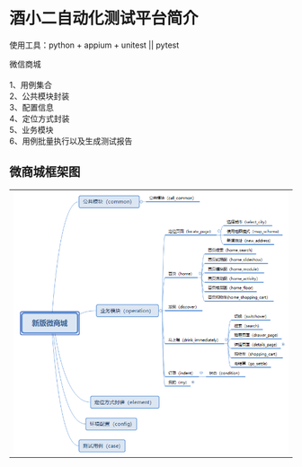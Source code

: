 # 酒小二自动化测试平台简介

使用工具：python + appium + unitest || pytest

微信商城\
\
1、用例集合\
2、公共模块封装\
3、配置信息\
4、定位方式封装\
5、业务模块\
6、用例批量执行以及生成测试报告

## 微商城框架图

<table>
<tr>
<td><img src="https://github.com/yuanshen12/jiuxiaoer/blob/master/wechat/img/call_me.png"/></td>
</tr>

</table>



